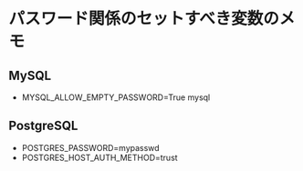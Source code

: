 # パスワード関係のセットすべき変数のメモ


## MySQL
- MYSQL_ALLOW_EMPTY_PASSWORD=True mysql

## PostgreSQL
- POSTGRES_PASSWORD=mypasswd
- POSTGRES_HOST_AUTH_METHOD=trust